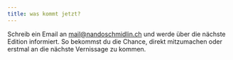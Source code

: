 ```yaml
---
title: was kommt jetzt?
---
```


Schreib ein Email an mail@nandoschmidlin.ch und werde über die nächste Edition informiert. So bekommst du die Chance, direkt mitzumachen oder erstmal an die nächste Vernissage zu kommen.
